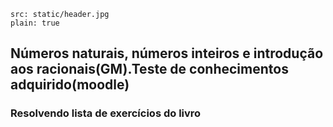 ```image
src: static/header.jpg
plain: true
```
## Números naturais, números inteiros e introdução aos racionais(GM).Teste de conhecimentos adquirido(moodle)

### Resolvendo lista de exercícios do livro